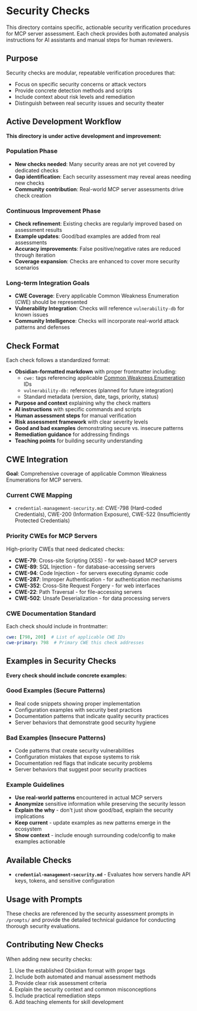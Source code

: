 # Security Checks

This directory contains specific, actionable security verification procedures for MCP server assessment. Each check provides both automated analysis instructions for AI assistants and manual steps for human reviewers.

## Purpose

Security checks are modular, repeatable verification procedures that:
- Focus on specific security concerns or attack vectors
- Provide concrete detection methods and scripts
- Include context about risk levels and remediation
- Distinguish between real security issues and security theater

## Active Development Workflow

**This directory is under active development and improvement:**

### Population Phase
- **New checks needed**: Many security areas are not yet covered by dedicated checks
- **Gap identification**: Each security assessment may reveal areas needing new checks
- **Community contribution**: Real-world MCP server assessments drive check creation

### Continuous Improvement Phase
- **Check refinement**: Existing checks are regularly improved based on assessment results
- **Example updates**: Good/bad examples are added from real assessments
- **Accuracy improvements**: False positive/negative rates are reduced through iteration
- **Coverage expansion**: Checks are enhanced to cover more security scenarios

### Long-term Integration Goals
- **CWE Coverage**: Every applicable Common Weakness Enumeration (CWE) should be represented
- **Vulnerability Integration**: Checks will reference `vulnerability-db` for known issues
- **Community Intelligence**: Checks will incorporate real-world attack patterns and defenses

## Check Format

Each check follows a standardized format:
- **Obsidian-formatted markdown** with proper frontmatter including:
  - `cwe:` tags referencing applicable [Common Weakness Enumeration](https://cwe.mitre.org/) IDs
  - `vulnerability-db:` references (planned for future integration)
  - Standard metadata (version, date, tags, priority, status)
- **Purpose and context** explaining why the check matters
- **AI instructions** with specific commands and scripts
- **Human assessment steps** for manual verification
- **Risk assessment framework** with clear severity levels
- **Good and bad examples** demonstrating secure vs. insecure patterns
- **Remediation guidance** for addressing findings
- **Teaching points** for building security understanding

## CWE Integration

**Goal**: Comprehensive coverage of applicable Common Weakness Enumerations for MCP servers.

### Current CWE Mapping
- `credential-management-security.md`: CWE-798 (Hard-coded Credentials), CWE-200 (Information Exposure), CWE-522 (Insufficiently Protected Credentials)

### Priority CWEs for MCP Servers
High-priority CWEs that need dedicated checks:
- **CWE-79**: Cross-site Scripting (XSS) - for web-based MCP servers
- **CWE-89**: SQL Injection - for database-accessing servers  
- **CWE-94**: Code Injection - for servers executing dynamic code
- **CWE-287**: Improper Authentication - for authentication mechanisms
- **CWE-352**: Cross-Site Request Forgery - for web interfaces
- **CWE-22**: Path Traversal - for file-accessing servers
- **CWE-502**: Unsafe Deserialization - for data processing servers

### CWE Documentation Standard
Each check should include in frontmatter:
```yaml
cwe: [798, 200]  # List of applicable CWE IDs
cwe-primary: 798  # Primary CWE this check addresses
```

## Examples in Security Checks

**Every check should include concrete examples:**

### Good Examples (Secure Patterns)
- Real code snippets showing proper implementation
- Configuration examples with security best practices
- Documentation patterns that indicate quality security practices
- Server behaviors that demonstrate good security hygiene

### Bad Examples (Insecure Patterns)  
- Code patterns that create security vulnerabilities
- Configuration mistakes that expose systems to risk
- Documentation red flags that indicate security problems
- Server behaviors that suggest poor security practices

### Example Guidelines
- **Use real-world patterns** encountered in actual MCP servers
- **Anonymize** sensitive information while preserving the security lesson
- **Explain the why** - don't just show good/bad, explain the security implications
- **Keep current** - update examples as new patterns emerge in the ecosystem
- **Show context** - include enough surrounding code/config to make examples actionable

## Available Checks

- **`credential-management-security.md`** - Evaluates how servers handle API keys, tokens, and sensitive configuration

## Usage with Prompts

These checks are referenced by the security assessment prompts in `/prompts/` and provide the detailed technical guidance for conducting thorough security evaluations.

## Contributing New Checks

When adding new security checks:
1. Use the established Obsidian format with proper tags
2. Include both automated and manual assessment methods
3. Provide clear risk assessment criteria
4. Explain the security context and common misconceptions
5. Include practical remediation steps
6. Add teaching elements for skill development